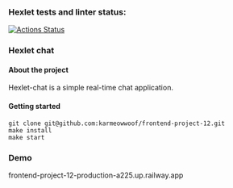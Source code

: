 ### Hexlet tests and linter status:
[![Actions Status](https://github.com/karmeowwoof/frontend-project-12/workflows/hexlet-check/badge.svg)](https://github.com/karmeowwoof/frontend-project-12/actions)

### Hexlet chat

#### About the project

Hexlet-chat is a simple real-time chat application.  

#### Getting started

```
git clone git@github.com:karmeowwoof/frontend-project-12.git
make install
make start
```
### Demo
frontend-project-12-production-a225.up.railway.app